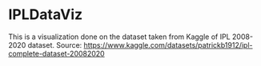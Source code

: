 # IPLDataViz
This is a visualization done on the dataset taken from Kaggle of IPL 2008-2020 dataset.
Source: https://www.kaggle.com/datasets/patrickb1912/ipl-complete-dataset-20082020
